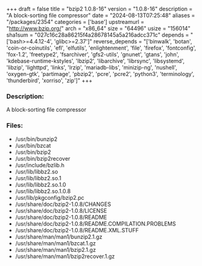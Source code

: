 +++
draft = false
title = "bzip2 1.0.8-16"
version = "1.0.8-16"
description = "A block-sorting file compressor"
date = "2024-08-13T07:25:48"
aliases = "/packages/2354"
categories = ['base']
upstreamurl = "http://www.bzip.org/"
arch = "x86_64"
size = "64496"
usize = "156014"
sha1sum = "027c16c28a86215f4a28678145a5a216adcc371c"
depends = "['bash>=4.4.12-4', 'glibc>=2.37']"
reverse_depends = "['binwalk', 'botan', 'coin-or-coinutils', 'efl', 'elfutils', 'enlightenment', 'file', 'firefox', 'fontconfig', 'fox-1.2', 'freetype2', 'fsarchiver', 'gfs2-utils', 'gnunet', 'gtans', 'john', 'kdebase-runtime-kstyles', 'lbzip2', 'libarchive', 'librsync', 'libsystemd', 'libzip', 'lighttpd', 'links', 'lrzip', 'mariadb-libs', 'minizip-ng', 'nushell', 'oxygen-gtk', 'partimage', 'pbzip2', 'pcre', 'pcre2', 'python3', 'terminology', 'thunderbird', 'xorriso', 'zip']"
+++
### Description: 
A block-sorting file compressor

### Files: 
* /usr/bin/bunzip2
* /usr/bin/bzcat
* /usr/bin/bzip2
* /usr/bin/bzip2recover
* /usr/include/bzlib.h
* /usr/lib/libbz2.so
* /usr/lib/libbz2.so.1
* /usr/lib/libbz2.so.1.0
* /usr/lib/libbz2.so.1.0.8
* /usr/lib/pkgconfig/bzip2.pc
* /usr/share/doc/bzip2-1.0.8/CHANGES
* /usr/share/doc/bzip2-1.0.8/LICENSE
* /usr/share/doc/bzip2-1.0.8/README
* /usr/share/doc/bzip2-1.0.8/README.COMPILATION.PROBLEMS
* /usr/share/doc/bzip2-1.0.8/README.XML.STUFF
* /usr/share/man/man1/bunzip2.1.gz
* /usr/share/man/man1/bzcat.1.gz
* /usr/share/man/man1/bzip2.1.gz
* /usr/share/man/man1/bzip2recover.1.gz
